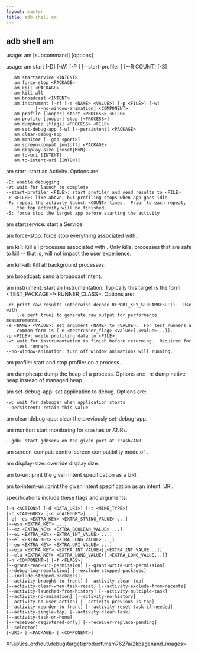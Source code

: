 ```yaml
---
layout: master
title: adb shell am
---
```


## adb shell am

usage: am [subcommand] [options]

usage: am start [-D] [-W] [-P <FILE>] [--start-profiler <FILE>]
               [--R COUNT] [-S] <INTENT>

       am startservice <INTENT>
       am force-stop <PACKAGE>
       am kill <PACKAGE>
       am kill-all
       am broadcast <INTENT>
       am instrument [-r] [-e <NAME> <VALUE>] [-p <FILE>] [-w]
               [--no-window-animation] <COMPONENT>
       am profile [looper] start <PROCESS> <FILE>
       am profile [looper] stop [<PROCESS>]
       am dumpheap [flags] <PROCESS> <FILE>
       am set-debug-app [-w] [--persistent] <PACKAGE>
       am clear-debug-app
       am monitor [--gdb <port>]
       am screen-compat [on|off] <PACKAGE>
       am display-size [reset|MxN]
       am to-uri [INTENT]
       am to-intent-uri [INTENT]

am start: start an Activity.  Options are:

    -D: enable debugging
    -W: wait for launch to complete
    --start-profiler <FILE>: start profiler and send results to <FILE>
    -P <FILE>: like above, but profiling stops when app goes idle
    -R: repeat the activity launch <COUNT> times.  Prior to each repeat,
        the top activity will be finished.
    -S: force stop the target app before starting the activity

am startservice: start a Service.

am force-stop: force stop everything associated with <PACKAGE>.

am kill: Kill all processes associated with <PACKAGE>.  Only kills.
  processes that are safe to kill -- that is, will not impact the user
  experience.

am kill-all: Kill all background processes.

am broadcast: send a broadcast Intent.

am instrument: start an Instrumentation.  Typically this target <COMPONENT>
  is the form <TEST_PACKAGE>/<RUNNER_CLASS>.  Options are:

    -r: print raw results (otherwise decode REPORT_KEY_STREAMRESULT).  Use with
        [-e perf true] to generate raw output for performance measurements.
    -e <NAME> <VALUE>: set argument <NAME> to <VALUE>.  For test runners a
        common form is [-e <testrunner_flag> <value>[,<value>...]].
    -p <FILE>: write profiling data to <FILE>
    -w: wait for instrumentation to finish before returning.  Required for
        test runners.
    --no-window-animation: turn off window animations will running.

am profile: start and stop profiler on a process.

am dumpheap: dump the heap of a process.  Options are:
    -n: dump native heap instead of managed heap

am set-debug-app: set application <PACKAGE> to debug.  Options are:

    -w: wait for debugger when application starts
    --persistent: retain this value

am clear-debug-app: clear the previously set-debug-app.

am monitor: start monitoring for crashes or ANRs.

    --gdb: start gdbserv on the given port at crash/ANR

am screen-compat: control screen compatibility mode of <PACKAGE>.

am display-size: override display size.

am to-uri: print the given Intent specification as a URI.

am to-intent-uri: print the given Intent specification as an intent: URI.

<INTENT> specifications include these flags and arguments:

    [-a <ACTION>] [-d <DATA_URI>] [-t <MIME_TYPE>]
    [-c <CATEGORY> [-c <CATEGORY>] ...]
    [-e|--es <EXTRA_KEY> <EXTRA_STRING_VALUE> ...]
    [--esn <EXTRA_KEY> ...]
    [--ez <EXTRA_KEY> <EXTRA_BOOLEAN_VALUE> ...]
    [--ei <EXTRA_KEY> <EXTRA_INT_VALUE> ...]
    [--el <EXTRA_KEY> <EXTRA_LONG_VALUE> ...]
    [--eu <EXTRA_KEY> <EXTRA_URI_VALUE> ...]
    [--eia <EXTRA_KEY> <EXTRA_INT_VALUE>[,<EXTRA_INT_VALUE...]]
    [--ela <EXTRA_KEY> <EXTRA_LONG_VALUE>[,<EXTRA_LONG_VALUE...]]
    [-n <COMPONENT>] [-f <FLAGS>]
    [--grant-read-uri-permission] [--grant-write-uri-permission]
    [--debug-log-resolution] [--exclude-stopped-packages]
    [--include-stopped-packages]
    [--activity-brought-to-front] [--activity-clear-top]
    [--activity-clear-when-task-reset] [--activity-exclude-from-recents]
    [--activity-launched-from-history] [--activity-multiple-task]
    [--activity-no-animation] [--activity-no-history]
    [--activity-no-user-action] [--activity-previous-is-top]
    [--activity-reorder-to-front] [--activity-reset-task-if-needed]
    [--activity-single-top] [--activity-clear-task]
    [--activity-task-on-home]
    [--receiver-registered-only] [--receiver-replace-pending]
    [--selector]
    [<URI> | <PACKAGE> | <COMPONENT>]


X:\ap\ics_qrd\out\debug\target\product\msm7627a\2kpagenand_images>